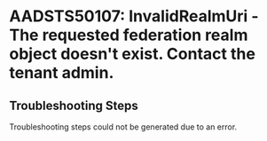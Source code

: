 
# AADSTS50107: InvalidRealmUri - The requested federation realm object doesn't exist. Contact the tenant admin.


## Troubleshooting Steps
Troubleshooting steps could not be generated due to an error.